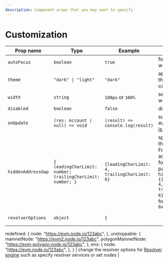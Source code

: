 ```yaml
---
description: Component props that you may want to specify
---
```


# Customization

| Prop name          | Type                                                       | Example                                                                                                                                                                                                                                                                                                                          | Description                                                                                                                                                                                                        |
| ------------------ | ---------------------------------------------------------- | -------------------------------------------------------------------------------------------------------------------------------------------------------------------------------------------------------------------------------------------------------------------------------------------------------------------------------- | ------------------------------------------------------------------------------------------------------------------------------------------------------------------------------------------------------------------ |
| `autoFocus`        | `boolean`                                                  | `true`                                                                                                                                                                                                                                                                                                                           | focus the control when it mounts                                                                                                                                                                                   |
| `theme`            | `"dark" \| "light"`                                        | `"dark"`                                                                                                                                                                                                                                                                                                                         | apply dark or light theme to the component                                                                                                                                                                         |
| `width`            | `string`                                                   | `100px` or `100%`                                                                                                                                                                                                                                                                                                                | set component width                                                                                                                                                                                                |
| `disabled`         | `boolean`                                                  | `false`                                                                                                                                                                                                                                                                                                                          | disable the control                                                                                                                                                                                                |
| `onUpdate`         | `(res: Account \| null) => void`                           | `(result) => console.log(result)`                                                                                                                                                                                                                                                                                                | subscribe to update event. [Account type is here.](https://github.com/e2xlabs/redefined-name-resolver-js/blob/master/src/models/types.ts#L15)                                                                      |
| `hiddenAddressGap` | `{ leadingCharLimit: number; trailingCharLimit: number; }` | `{leadingCharLimit: 4, trailingCharLimit: 6}`                                                                                                                                                                                                                                                                                    | specify the size of the address hidden. For example, for an address with the following parameters `hiddenAddressGap={{leadingCharLimit: 4, trailingCharLimit: 6}}` you can see following result: `0x6B ... D55d04` |
| `resolverOptions`  | `object`                                                   | <pre class="language-json"><code class="lang-json">{
  redefined: {
      node: "https://evm.node.io/123abc",
  },
  unstoppable: {
      mainnetNode: "https://evm2.node.io/123abc",
      polygonMainnetNode: "https://evm-polygon.node.io/123abc",
  },
  ens: {
    node: "https://evm.node.io/123abc",
  },
}
</code></pre> | change the resolver options for [Resolver engine](broken-reference) such as specify resolver services or set nodes                                                                                                 |
